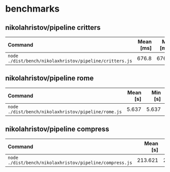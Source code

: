# benchmarks

## nikolahristov/pipeline critters
| Command | Mean [ms] | Min [ms] | Max [ms] | Relative |
|:---|---:|---:|---:|---:|
| `node ./dist/bench/nikolaxhristov/pipeline/critters.js` | 676.8 | 676.8 | 676.8 | 1.00 |

## nikolahristov/pipeline rome
| Command | Mean [s] | Min [s] | Max [s] | Relative |
|:---|---:|---:|---:|---:|
| `node ./dist/bench/nikolaxhristov/pipeline/rome.js` | 5.637 | 5.637 | 5.637 | 1.00 |

## nikolahristov/pipeline compress
| Command | Mean [s] | Min [s] | Max [s] | Relative |
|:---|---:|---:|---:|---:|
| `node ./dist/bench/nikolaxhristov/pipeline/compress.js` | 213.621 | 213.621 | 213.621 | 1.00 |
